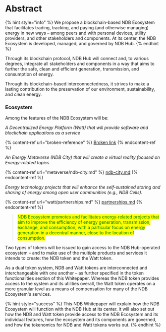 # Abstract

{% hint style="info" %}
We propose a blockchain-based NDB Ecosystem that facilitates trading, tracking, and paying (and otherwise managing) energy in new ways – among peers and with personal devices, utility providers, and other stakeholders and components. At its center, the NDB Ecosystem is developed, managed, and governed by NDB Hub.
{% endhint %}

Through its blockchain protocol, NDB Hub will connect and, to various degrees, integrate all stakeholders and components in a way that aims to further the safe, clean and efficient generation, transmission, and consumption of energy.&#x20;

Through its blockchain-based interconnectedness, it strives to make a lasting contribution to the preservation of our environment, sustainability, and clean energy.

### Ecosystem

Among the features of the NDB Ecosystem will be:

_A Decentralized Energy Platform (Watt) that will provide software and blockchain applications as a service_

{% content-ref url="broken-reference" %}
[Broken link](broken-reference)
{% endcontent-ref %}

_An Energy Metaverse (NDB City) that will create a virtual reality focused on Energy-related topics_

{% content-ref url="metaverse/ndb-city.md" %}
[ndb-city.md](metaverse/ndb-city.md)
{% endcontent-ref %}

_Energy technology projects that will enhance the self-sustained storing and sharing of energy among open user communities (e.g., NDB Cells)._&#x20;

{% content-ref url="watt/partnerships.md" %}
[partnerships.md](watt/partnerships.md)
{% endcontent-ref %}

> <mark style="color:green;">NDB Ecosystem promotes and facilitates energy-related projects that aim to improve the efficiency of energy generation, transmission, exchange, and consumption, with a particular focus on energy generation in a decentral manner, close to the location of consumption.</mark>

Two types of tokens will be issued to gain access to the NDB Hub-operated ecosystem – and to make use of the multiple products and services it intends to create: the NDB token and the Watt token.

As a dual token system, NDB and Watt tokens are interconnected and interchangeable with one another – as further specified in the token functionalities section of this Whitepaper. Whereas the NDB token provides access to the system and its utilities overall, the Watt token operates on a more granular level as a means of compensation for many of the NDB Ecosystem's services.

{% hint style="success" %}
This NDB Whitepaper will explain how the NDB Ecosystem will function with the NDB Hub at its center. It will also set out how the NDB and Watt token provide access to the NDB Ecosystem and its individual features, how the ecosystem and its components are governed, and how the tokenomics for NDB and Watt tokens works out.
{% endhint %}
